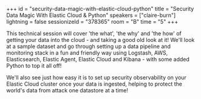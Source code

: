 +++
id = "security-data-magic-with-elastic-cloud-python"
title = "Security Data Magic With Elastic Cloud & Python"
speakers = ["claire-burn"]
lightning = false
sessionizeId = "378365"
room = "B"
time = "5"
+++

This technical session will cover 'the what', 'the why' and 'the how' of getting your data into the cloud - and taking a good old look at it! We'll look at a sample dataset and go through setting up a data pipeline and monitoring stack in a fun and friendly way using Logstash, AWS, Elasticsearch, Elastic Agent, Elastic Cloud and Kibana - with some added Python to top it all off! 

We'll also see just how easy it is to set up security observability on your Elastic Cloud cluster once your data is ingested, helping to protect the world's data from attack one datastore at a time!